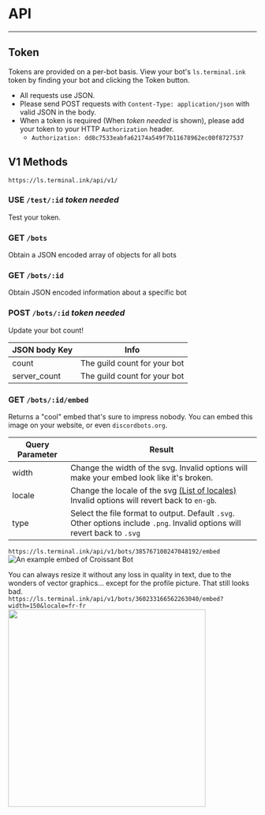 # API
---

## Token

Tokens are provided on a per-bot basis. View your bot's `ls.terminal.ink` token by finding your bot and clicking the Token button.

- All requests use JSON.
- Please send POST requests with `Content-Type: application/json` with valid JSON in the body.
- When a token is required (When _token needed_ is shown), please add your token to your HTTP `Authorization` header.
	- `Authorization: dd8c7533eabfa62174a549f7b11678962ec00f8727537`

## V1 Methods
`https://ls.terminal.ink/api/v1/`

### USE `/test/:id` _token needed_
Test your token.

### GET `/bots`  
Obtain a JSON encoded array of objects for all bots

### GET `/bots/:id`
Obtain JSON encoded information about a specific bot

### POST `/bots/:id` _token needed_
Update your bot count!

JSON body Key   | Info
----------------|--------
count           | The guild count for your bot
server_count    | The guild count for your bot

### GET `/bots/:id/embed`
Returns a "cool" embed that's sure to impress nobody.
You can embed this image on your website, or even `discordbots.org`.

Query Parameter | Result
----------------|--------
width           | Change the width of the svg. Invalid options will make your embed look like it's broken.
locale          | Change the locale of the svg [(List of locales)](https://github.com/Terminal/ls.terminal.ink/tree/master/locales) Invalid options will revert back to `en-gb`.
type            | Select the file format to output. Default `.svg`. Other options include `.png`. Invalid options will revert back to `.svg`

`https://ls.terminal.ink/api/v1/bots/385767100247048192/embed`  
![An example embed of Croissant Bot](https://ls.terminal.ink/api/v1/bots/385767100247048192/embed)

You can always resize it without any loss in quality in text, due to the wonders of vector graphics... except for the profile picture. That still looks bad.  
`https://ls.terminal.ink/api/v1/bots/360233166562263040/embed?width=150&locale=fr-fr`  
<img src="https://ls.terminal.ink/api/v1/bots/360233166562263040/embed?width=150&locale=fr-fr" height="400">
